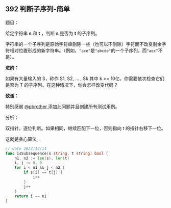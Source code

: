## 392 判断子序列-简单

题目：

给定字符串 **s** 和 **t** ，判断 **s** 是否为 **t** 的子序列。

字符串的一个子序列是原始字符串删除一些（也可以不删除）字符而不改变剩余字符相对位置形成的新字符串。（例如，`"ace"`是`"abcde"`的一个子序列，而`"aec"`不是）。

**进阶：**

如果有大量输入的 S，称作 S1, S2, ... , Sk 其中 k >= 10亿，你需要依次检查它们是否为 T 的子序列。在这种情况下，你会怎样改变代码？

**致谢：**

特别感谢 [@pbrother ](https://leetcode.com/pbrother/)添加此问题并且创建所有测试用例。



分析：

双指针，逐位判断。如果相同，继续匹配下一位，否则指向 t 的指针右移下一位。

这就是贪心算法。

```go
// date 2023/12/11
func isSubsequence(s string, t string) bool {
    n1, n2 := len(s), len(t)
    i, j := 0, 0
    for i < n1 && j < n2 {
        if s[i] == t[j] {
            i++
        }
        j++
    }
    return i == n1
}
```



